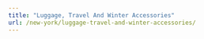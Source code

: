 ```yaml
---
title: "Luggage, Travel And Winter Accessories"
url: /new-york/luggage-travel-and-winter-accessories/
---
```

